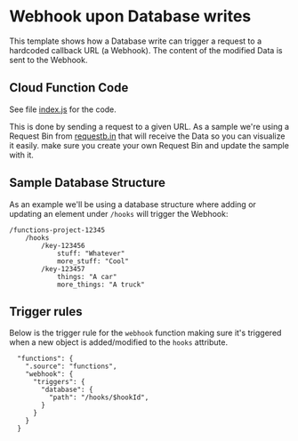 # Webhook upon Database writes

This template shows how a Database write can trigger a request to a hardcoded callback URL (a Webhook). The content of the modified Data is sent to the Webhook.

## Cloud Function Code

See file [index.js](index.js) for the code.

This is done by sending a request to a given URL. As a sample we're using a Request Bin from [requestb.in](http://requestb.in) that will receive the Data so you can visualize it easily. make sure you create your own Request Bin and update the sample with it.

## Sample Database Structure

As an example we'll be using a database structure where adding or updating an element under `/hooks` will trigger the Webhook:

```
/functions-project-12345
    /hooks
        /key-123456
            stuff: "Whatever"
            more_stuff: "Cool"
        /key-123457
            things: "A car"
            more_things: "A truck"
```

## Trigger rules

Below is the trigger rule for the `webhook` function making sure it's triggered when a new object is added/modified to the `hooks` attribute.

```
  "functions": {
    ".source": "functions",
    "webhook": {
      "triggers": {
        "database": {
          "path": "/hooks/$hookId",
        }
      }
    }
  }
```
